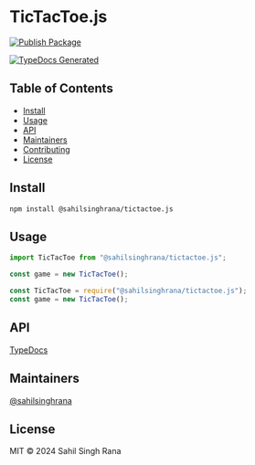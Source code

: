 # TicTacToe.js

[![Publish Package](https://github.com/sahilsinghrana/tictactoe.js/actions/workflows/publish.yml/badge.svg)](https://github.com/sahilsinghrana/tictactoe.js/actions/workflows/publish.yml)

[![TypeDocs Generated](https://github.com/sahilsinghrana/tictactoe.js/actions/workflows/static.yml/badge.svg)](https://sahilsinghrana.github.io/tictactoe.js)


## Table of Contents

- [Install](#install)
- [Usage](#usage)
- [API](#api)
- [Maintainers](#maintainers)
- [Contributing](#contributing)
- [License](#license)

## Install

```
npm install @sahilsinghrana/tictactoe.js
```

## Usage

```javascript
import TicTacToe from "@sahilsinghrana/tictactoe.js";

const game = new TicTacToe();

```

```javascript
const TicTacToe = require("@sahilsinghrana/tictactoe.js");
const game = new TicTacToe();

```

## API
[TypeDocs](https://sahilsinghrana.github.io/tictactoe.js)

## Maintainers

[@sahilsinghrana](https://github.com/sahilsinghrana)

## License

MIT © 2024 Sahil Singh Rana
